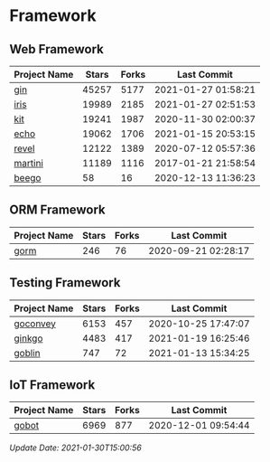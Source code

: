 # Framework

## Web Framework
| Project Name | Stars | Forks | Last Commit |
| ------------ | ----- | ----- | ----------- |
| [gin](https://github.com/gin-gonic/gin) | 45257 | 5177 | 2021-01-27 01:58:21 |
| [iris](https://github.com/kataras/iris) | 19989 | 2185 | 2021-01-27 02:51:53 |
| [kit](https://github.com/go-kit/kit) | 19241 | 1987 | 2020-11-30 02:00:37 |
| [echo](https://github.com/labstack/echo) | 19062 | 1706 | 2021-01-15 20:53:15 |
| [revel](https://github.com/revel/revel) | 12122 | 1389 | 2020-07-12 05:57:36 |
| [martini](https://github.com/go-martini/martini) | 11189 | 1116 | 2017-01-21 21:58:54 |
| [beego](https://github.com/astaxie/beego) | 58 | 16 | 2020-12-13 11:36:23 |

## ORM Framework
| Project Name | Stars | Forks | Last Commit |
| ------------ | ----- | ----- | ----------- |
| [gorm](https://github.com/jinzhu/gorm) | 246 | 76 | 2020-09-21 02:28:17 |

## Testing Framework
| Project Name | Stars | Forks | Last Commit |
| ------------ | ----- | ----- | ----------- |
| [goconvey](https://github.com/smartystreets/goconvey) | 6153 | 457 | 2020-10-25 17:47:07 |
| [ginkgo](https://github.com/onsi/ginkgo) | 4483 | 417 | 2021-01-19 16:25:46 |
| [goblin](https://github.com/franela/goblin) | 747 | 72 | 2021-01-13 15:34:25 |

## IoT Framework
| Project Name | Stars | Forks | Last Commit |
| ------------ | ----- | ----- | ----------- |
| [gobot](https://github.com/hybridgroup/gobot) | 6969 | 877 | 2020-12-01 09:54:44 |

*Update Date: 2021-01-30T15:00:56*